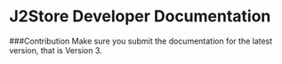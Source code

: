 # J2Store Developer Documentation

###Contribution
Make sure you submit the documentation for the latest version, that is Version 3.


